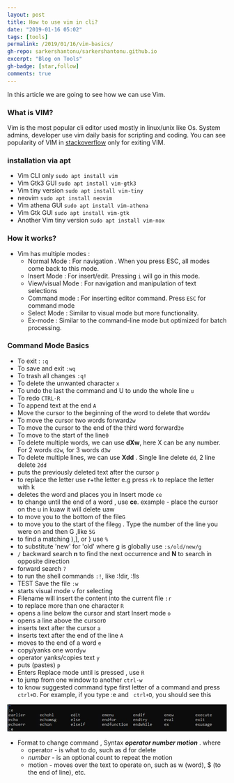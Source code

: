 ```yaml
---
layout: post
title: How to use vim in cli?
date: "2019-01-16 05:02"
tags: [tools]
permalink: /2019/01/16/vim-basics/
gh-repo: sarkershantonu/sarkershantonu.github.io
excerpt: "Blog on Tools"
gh-badge: [star,follow]
comments: true
---
```

In this article we are going to see how we can use Vim.

### What is VIM?
Vim is the most popular cli editor used mostly in linux/unix like Os. System admins, developer use vim daily basis for scripting and coding. You can see popularity of VIM in [stackoverflow](https://stackoverflow.blog/2017/05/23/stack-overflow-helping-one-million-developers-exit-vim/) only for exiting VIM. 
  
### installation via apt
- Vim CLI only ```sudo apt install vim```
- Vim Gtk3 GUI ```sudo apt install vim-gtk3```
- Vim tiny version ```sudo apt install vim-tiny```
- neovim ```sudo apt install neovim```
- Vim athena GUI ```sudo apt install vim-athena```
- Vim Gtk GUI ```sudo apt install vim-gtk```
- Another Vim tiny version ```sudo apt install vim-nox```

### How it works?
- Vim has multiple modes : 
    - Normal Mode : For navigation . When you press ESC, all modes come back to this mode. 
    - Insert Mode : For insert/edit. Pressing ```i``` will go in this mode. 
    - View/visual Mode : For navigation and manipulation of text selections
    - Command mode : For inserting editor command. Press ```ESC``` for command mode
    - Select Mode : Similar to visual mode but more functionality. 
    - Ex-mode : Similar to the command-line mode but optimized for batch processing.

### Command Mode Basics
- To exit : ```:q``` 
- To save and exit ```:wq```
- To trash all changes ```:q!```
- To delete the unwanted character ```x```
- To undo the last the command and U to undo the whole line ```u``` 
- To redo ```CTRL-R ```
- To append text at the end ```A```
- Move the cursor to the beginning of the word to delete that word```dw ```
- To move the cursor two words forward```2w```
- To move the cursor to the end of the third word forward```3e```
- To move to the start of the line```0```
- To delete multiple words, we can use **dXw**, here X can be any number. For 2 words ```d2w```, for 3 words ```d3w```
- To delete multiple lines, we can use **Xdd** . Single line delete ```dd```, 2 line delete ```2dd```
- puts the previously deleted text after the cursor ```p ```
- to replace the letter use **r**+the letter e.g press ```rk``` to replace the letter with k
- deletes the word and places you in Insert mode ```ce```
- to change until the end of a word , use **ce**. example - place the cursor on the u in kuaw it will delete uaw
- to move you to the bottom of the file```G```
- to move you to the start of the file```gg``` . Type the number of the line you were on and then G ,like ```5G```
- to find a matching ),], or } use ```%```
- to substitute 'new' for 'old' where g is globally use ```:s/old/new/g```
- ```/``` backward search **n** to find the next occurrence and **N** to search in opposite direction
- forward search ```?```
- to run the shell commands ```:!```,  like :!dir, :!ls
- TEST Save the file ```:w```
- starts visual mode ```v``` for selecting 
- Filename will insert the content into the current file ```:r```
- to replace more than one character ```R```
- opens a line below the cursor and start Insert mode ```o```
- opens a line above the cursor```O```
- inserts text after the cursor ```a```
- inserts text after the end of the line ```A```
- moves to the end of a word ```e```
- copy/yanks one word```yw```
- operator yanks/copies text ```y```
- puts (pastes) ```p```
- Enters Replace mode until <ESC> is pressed , use ```R ```
- to jump from one window to another ```ctrl-w```
- to know suggested command type first letter of a command and press ``` ctrl+D```. For example, if you type :e and ``` ctrl+D```, you should see this 

![ctrl-d](/images/tools/vim/ctrl-d.JPG)

- Format to change command , Syntax ***operator _number_ motion*** . where 
    - operator - is what to do, such as d for delete
    - _number_ - is an optional count to repeat the motion
    - motion - moves over the text to operate on, such as w (word), $ (to the end of line), etc.